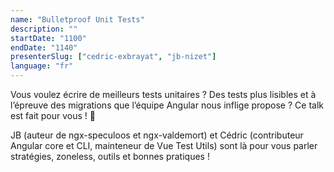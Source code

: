 ```yaml
---
name: "Bulletproof Unit Tests"
description: ""
startDate: "1100"
endDate: "1140"
presenterSlug: ["cedric-exbrayat", "jb-nizet"]
language: "fr"
---
```


Vous voulez écrire de meilleurs tests unitaires ? Des tests plus lisibles et à l’épreuve des migrations que l’équipe Angular nous inflige propose ? Ce talk est fait pour vous ! 🤩

JB (auteur de ngx-speculoos et ngx-valdemort) et Cédric (contributeur Angular core et CLI, mainteneur de Vue Test Utils) sont là pour vous parler stratégies, zoneless, outils et bonnes pratiques !
